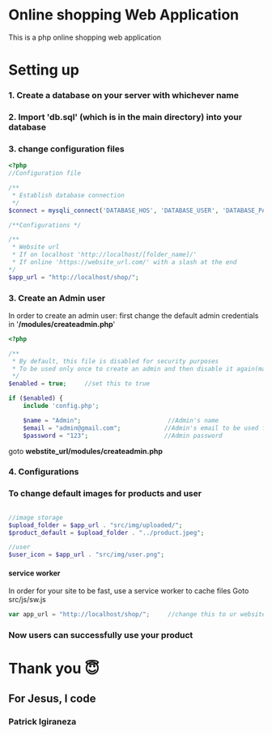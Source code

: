 # Online shopping Web Application

This is a php online shopping web application

# Setting up

### 1. Create a database on your server with whichever name

### 2. Import **'db.sql'** (which is in the main directory) into your database

### 3. change configuration files
```php
<?php
//Configuration file

/**
 * Establish database connection
 */
$connect = mysqli_connect('DATABASE_HOS', 'DATABASE_USER', 'DATABASE_PASSWORD', 'DATABASE _NAME');

/**Configurations */

/** 
 * Website url 
 * If on localhost 'http://localhost/[folder_name]/'
 * If online 'https://website_url.com/' with a slash at the end
*/
$app_url = "http://localhost/shop/";                                 
```

### 3. Create an Admin user

In order to create an admin user:
first change the default admin credentials in '**/modules/createadmin.php**'

```php
<?php

/**
 * By default, this file is disabled for security purposes
 * To be used only once to create an admin and then disable it again(make it false)
 */
$enabled = true;     //set this to true

if ($enabled) {
    include 'config.php';

    $name = "Admin";                        //Admin's name
    $email = "admin@gmail.com";            //Admin's email to be used for login
    $password = "123";                     //Admin password
```

goto **webstite_url/modules/createadmin.php**

### 4. Configurations

### To change default images for products and user
```php

//image storage
$upload_folder = $app_url . "src/img/uploaded/";
$product_default = $upload_folder . "../product.jpeg";

//user
$user_icon = $app_url . "src/img/user.png";

```
#### service worker
In order for your site to be fast, use a service worker to cache files 
Goto src/js/sw.js
```js
var app_url = "http://localhost/shop/";     //change this to ur website url
```

### Now users can successfully use your product

# Thank you 😇

## For Jesus, I code
### Patrick Igiraneza
